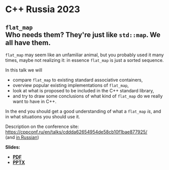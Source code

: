 # C++ Russia 2023

## `flat_map`<br>Who needs them? They're just like `std::map`. We all have them.

`flat_map` may seem like an unfamiliar animal, but you probably used it many times, maybe not realizing it: in essence `flat_map` is just a sorted sequence.

In this talk we will

* compare `flat_map` to existing standard associative containers,
* overview popular existing implementations of `flat_map`,
* look at what is proposed to be included in the C++ standard library,
* and try to draw some conclusions of what kind of `flat_map` do we really want to have in C++.

In the end you should get a good understanding of what a `flat_map` _is_, and in what situations you should use it.

Description on the conference site:\
[https://cppconf.ru/<wbr>en/<wbr>talks/<wbr>cddda62654954de58cb10f1bae877925/](https://cppconf.ru/en/talks/cddda62654954de58cb10f1bae877925/)\
(and [in Russian](https://cppconf.ru/talks/cddda62654954de58cb10f1bae877925/))

**Slides:**
* **[PDF](flat_map.pdf)**
* **[PPTX](flat_map.pptx)**